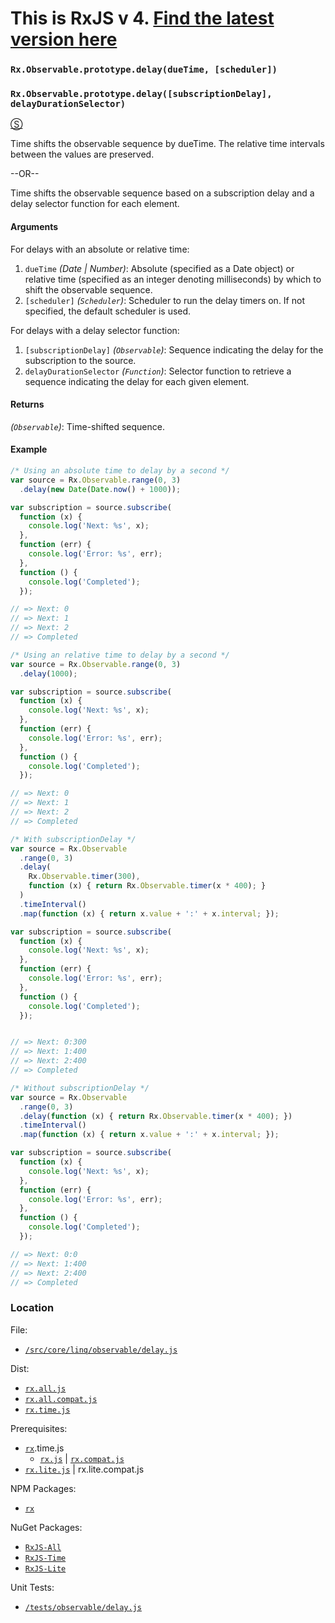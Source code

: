 # This is RxJS v 4. [Find the latest version here](https://github.com/reactivex/rxjs)
### `Rx.Observable.prototype.delay(dueTime, [scheduler])`
### `Rx.Observable.prototype.delay([subscriptionDelay], delayDurationSelector)`
[&#x24C8;](https://github.com/Reactive-Extensions/RxJS/blob/master/src/core/linq/observable/delay.js "View in source")

Time shifts the observable sequence by dueTime. The relative time intervals between the values are preserved.

--OR--

Time shifts the observable sequence based on a subscription delay and a delay selector function for each element.

#### Arguments

For delays with an absolute or relative time:

1. `dueTime` *(Date | Number)*: Absolute (specified as a Date object) or relative time (specified as an integer denoting milliseconds) by which to shift the observable sequence.
2. `[scheduler]` *(`Scheduler`)*: Scheduler to run the delay timers on. If not specified, the default scheduler is used.

For delays with a delay selector function:

1. `[subscriptionDelay]` *(`Observable`)*: Sequence indicating the delay for the subscription to the source.
2. `delayDurationSelector` *(`Function`)*: Selector function to retrieve a sequence indicating the delay for each given element.

#### Returns
*(`Observable`)*: Time-shifted sequence.

#### Example
```js
/* Using an absolute time to delay by a second */
var source = Rx.Observable.range(0, 3)
  .delay(new Date(Date.now() + 1000));

var subscription = source.subscribe(
  function (x) {
    console.log('Next: %s', x);
  },
  function (err) {
    console.log('Error: %s', err);
  },
  function () {
    console.log('Completed');
  });

// => Next: 0
// => Next: 1
// => Next: 2
// => Completed

/* Using an relative time to delay by a second */
var source = Rx.Observable.range(0, 3)
  .delay(1000);

var subscription = source.subscribe(
  function (x) {
    console.log('Next: %s', x);
  },
  function (err) {
    console.log('Error: %s', err);
  },
  function () {
    console.log('Completed');
  });

// => Next: 0
// => Next: 1
// => Next: 2
// => Completed

/* With subscriptionDelay */
var source = Rx.Observable
  .range(0, 3)
  .delay(
    Rx.Observable.timer(300),
    function (x) { return Rx.Observable.timer(x * 400); }
  )
  .timeInterval()
  .map(function (x) { return x.value + ':' + x.interval; });

var subscription = source.subscribe(
  function (x) {
    console.log('Next: %s', x);
  },
  function (err) {
    console.log('Error: %s', err);
  },
  function () {
    console.log('Completed');
  });


// => Next: 0:300
// => Next: 1:400
// => Next: 2:400
// => Completed

/* Without subscriptionDelay */
var source = Rx.Observable
  .range(0, 3)
  .delay(function (x) { return Rx.Observable.timer(x * 400); })
  .timeInterval()
  .map(function (x) { return x.value + ':' + x.interval; });

var subscription = source.subscribe(
  function (x) {
    console.log('Next: %s', x);
  },
  function (err) {
    console.log('Error: %s', err);
  },
  function () {
    console.log('Completed');
  });

// => Next: 0:0
// => Next: 1:400
// => Next: 2:400
// => Completed
```
### Location

File:
- [`/src/core/linq/observable/delay.js`](https://github.com/Reactive-Extensions/RxJS/blob/master/src/core/linq/observable/delay.js)

Dist:
- [`rx.all.js`](https://github.com/Reactive-Extensions/RxJS/blob/master/dist/rx.all.js)
- [`rx.all.compat.js`](https://github.com/Reactive-Extensions/RxJS/blob/master/dist/rx.all.compat.js)
- [`rx.time.js`](https://github.com/Reactive-Extensions/RxJS/blob/master/dist/rx.time.js)

Prerequisites:
- [`rx`](https://www.npmjs.org/package/rx).time.js
    - [`rx.js`](https://github.com/Reactive-Extensions/RxJS/blob/master/dist/rx.js) | [`rx.compat.js`](https://github.com/Reactive-Extensions/RxJS/blob/master/dist/rx.compat.js)
- [`rx.lite.js`](https://github.com/Reactive-Extensions/RxJS/blob/master/dist/rx.lite.js) | rx.lite.compat.js

NPM Packages:
- [`rx`](https://www.npmjs.org/package/rx)

NuGet Packages:
- [`RxJS-All`](http://www.nuget.org/packages/RxJS-All/)
- [`RxJS-Time`](http://www.nuget.org/packages/RxJS-Time/)
- [`RxJS-Lite`](http://www.nuget.org/packages/RxJS-Lite/)

Unit Tests:
- [`/tests/observable/delay.js`](https://github.com/Reactive-Extensions/RxJS/blob/master/tests/observable/delay.js)
